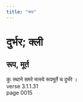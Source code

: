 ```yaml
---
title: "रूप"
---
```


# दुर्भर; क्ली
## रूप, मूर्त
कुः स्थाने समरे मत्स्ये रूपमूर्ते च दुर्भरे ।<br />verse 3.1.1.31<br />page 0015

